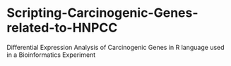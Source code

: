 # Scripting-Carcinogenic-Genes-related-to-HNPCC
Differential Expression Analysis of Carcinogenic Genes in R language used in a Bioinformatics Experiment
